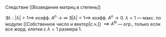 Следствие [[Возведение матриц в степень]]

$\exists \lambda: \lvert \lambda \rvert>1\implies$ коэфф. $A^{n}\to \infty$
$\exists \lvert \lambda \rvert<1\implies$ коэфф. $A^{n}\to 0$.
$\lambda=1$ — макс. по модулю [[Собственное число и вектор|с.ч.]] $\implies A^{N}$ — огр., только если все жорд. клетки с $\lambda=1$ размера $1$.